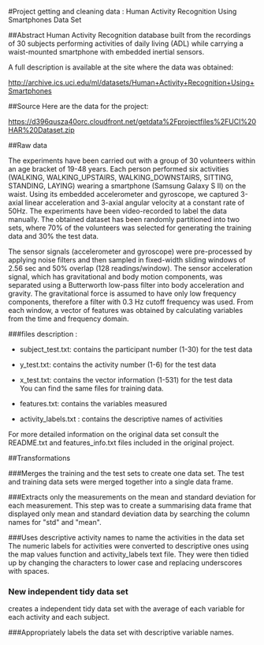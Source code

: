 #Project getting and cleaning data : Human Activity Recognition Using Smartphones Data Set 

##Abstract 
 Human Activity Recognition database built from the recordings of 30 subjects performing activities of daily living (ADL) while carrying a waist-mounted smartphone with embedded inertial sensors.

A full description is available at the site where the data was obtained:

http://archive.ics.uci.edu/ml/datasets/Human+Activity+Recognition+Using+Smartphones


##Source
Here are the data for the project:

https://d396qusza40orc.cloudfront.net/getdata%2Fprojectfiles%2FUCI%20HAR%20Dataset.zip

##Raw data

The experiments have been carried out with a group of 30 volunteers within an age bracket of 19-48 years. Each person performed six activities (WALKING, WALKING_UPSTAIRS, WALKING_DOWNSTAIRS, SITTING, STANDING, LAYING) wearing a smartphone (Samsung Galaxy S II) on the waist. Using its embedded accelerometer and gyroscope, we captured 3-axial linear acceleration and 3-axial angular velocity at a constant rate of 50Hz. The experiments have been video-recorded to label the data manually. The obtained dataset has been randomly partitioned into two sets, where 70% of the volunteers was selected for generating the training data and 30% the test data. 

The sensor signals (accelerometer and gyroscope) were pre-processed by applying noise filters and then sampled in fixed-width sliding windows of 2.56 sec and 50% overlap (128 readings/window). The sensor acceleration signal, which has gravitational and body motion components, was separated using a Butterworth low-pass filter into body acceleration and gravity. The gravitational force is assumed to have only low frequency components, therefore a filter with 0.3 Hz cutoff frequency was used. From each window, a vector of features was obtained by calculating variables from the time and frequency domain.

###files description : 
- subject_test.txt: contains the participant number (1-30) for the test data  
- y_test.txt: contains the activity number (1-6) for the test data  
- x_test.txt: contains the vector information (1-531) for the test data  
You can find the same files for training data.

- features.txt: contains the variables measured
- activity_labels.txt : contains the descriptive names of activities


For more detailed information on the original data set consult the README.txt and features_info.txt files included in the original project.

##Transformations 


###Merges the training and the test sets to create one data set.
The test and training data sets were merged together into a single data frame. 

###Extracts only the measurements on the mean and standard deviation for each measurement.
This step was to create a summarising data frame that displayed only mean and standard deviation data by searching the column names for "std" and "mean". 

###Uses descriptive activity names to name the activities in the data set
The numeric labels for activities were converted to descriptive ones using the map values function and activity_labels text file. They were then tidied up by changing the characters to lower case and replacing underscores with spaces.
### New independent tidy data set
creates a independent tidy data set with the average of each variable for each activity and each subject.

###Appropriately labels the data set with descriptive variable names.

